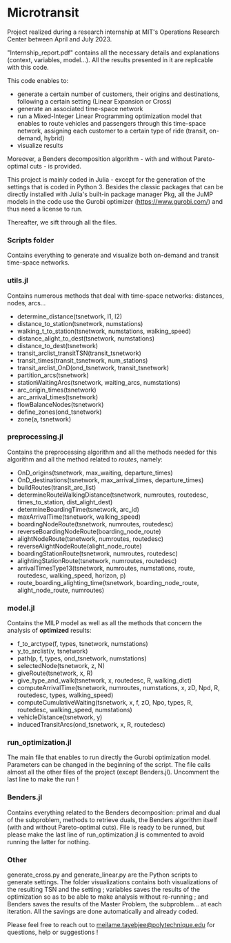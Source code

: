 # Microtransit

Project realized during a research internship at MIT's Operations Research Center between April and July 2023.

"Internship_report.pdf" contains all the necessary details and explanations (context, variables, model...). All the results presented in it are replicable with this code.

This code enables to:

- generate a certain number of customers, their origins and destinations, following a certain setting (Linear Expansion or Cross)
- generate an associated time-space network
- run a Mixed-Integer Linear Programming optimization model that enables to route vehicles and passengers through this time-space network, assigning each customer to a certain type of ride (transit, on-demand, hybrid)
- visualize results

Moreover, a Benders decomposition algorithm - with and without Pareto-optimal cuts - is provided.

This project is mainly coded in Julia - except for the generation of the settings that is coded in Python 3.
Besides the classic packages that can be directly installed with Julia's built-in package manager Pkg, all the JuMP models in the code use the Gurobi optimizer (https://www.gurobi.com/) and thus need a license to run.

Thereafter, we sift through all the files.

### Scripts folder

Contains everything to generate and visualize both on-demand and transit time-space networks.

### utils.jl

Contains numerous methods that deal with time-space networks: distances, nodes, arcs...

- determine_distance(tsnetwork, l1, l2)
- distance_to_station(tsnetwork, numstations)
- walking_t_to_station(tsnetwork, numstations, walking_speed)
- distance_alight_to_dest(tsnetwork, numstations)
- distance_to_dest(tsnetwork)
- transit_arclist_transitTSN(transit_tsnetwork)
- transit_times(transit_tsnetwork, num_stations)
- transit_arclist_OnD(ond_tsnetwork, transit_tsnetwork)
- partition_arcs(tsnetwork)
- stationWaitingArcs(tsnetwork, waiting_arcs, numstations)
- arc_origin_times(tsnetwork)
- arc_arrival_times(tsnetwork)
- flowBalanceNodes(tsnetwork)
- define_zones(ond_tsnetwork)
- zone(a, tsnetwork)

### preprocessing.jl

Contains the preprocessing algorithm and all the methods needed for this algorithm and all the method related to _routes_, namely:

- OnD_origins(tsnetwork, max_waiting, departure_times)
- OnD_destinations(tsnetwork, max_arrival_times, departure_times)
- buildRoutes(transit_arc_list)
- determineRouteWalkingDistance(tsnetwork, numroutes, routedesc, times_to_station, dist_alight_dest)
- determineBoardingTime(tsnetwork, arc_id)
- maxArrivalTime(tsnetwork, walking_speed)
- boardingNodeRoute(tsnetwork, numroutes, routedesc)
- reverseBoardingNodeRoute(boarding_node_route)
- alightNodeRoute(tsnetwork, numroutes, routedesc)
- reverseAlightNodeRoute(alight_node_route)
- boardingStationRoute(tsnetwork, numroutes, routedesc)
- alightingStationRoute(tsnetwork, numroutes, routedesc)
- arrivalTimesType13(tsnetwork, numroutes, numstations, route, routedesc, walking_speed, horizon, p)
- route_boarding_alighting_time(tsnetwork, boarding_node_route, alight_node_route, numroutes)

### model.jl

Contains the MILP model as well as all the methods that concern the analysis of **optimized** results:

- f_to_arctype(f, types, tsnetwork, numstations)
- y_to_arclist(v, tsnetwork)
- path(p, f, types, ond_tsnetwork, numstations)
- selectedNode(tsnetwork, z, N)
- giveRoute(tsnetwork, x, R)
- give_type_and_walk(tsnetwork, x, routedesc, R, walking_dict)
- computeArrivalTime(tsnetwork, numroutes, numstations, x, zD, Npd, R, routedesc, types, walking_speed)
- computeCumulativeWaiting(tsnetwork, x, f, zO, Npo, types, R, routedesc, walking_speed, numstations)
- vehicleDistance(tsnetwork, y)
- inducedTransitArcs(ond_tsnetwork, x, R, routedesc)

### run_optimization.jl

The main file that enables to run directly the Gurobi optimization model. Parameters can be changed in the beginning of the script.
The file calls almost all the other files of the project (except Benders.jl).
Uncomment the last line to make the run ! 

### Benders.jl 

Contains everything related to the Benders decomposition: primal and dual of the subproblem, methods to retrieve duals, the Benders algorithm itself (with and without Pareto-optimal cuts).
File is ready to be runned, but please make the last line of run_optimization.jl is commented to avoid running the latter for nothing.

### Other

generate_cross.py and generate_linear.py are the Python scripts to generate settings.
The folder visualizations contains both visualizations of the resulting TSN and the setting ; variables saves the results of the optimization so as to be able to make analysis without re-running ; and Benders saves the results of the Master Problem, the subproblem... at each iteration. All the savings are done automatically and already coded.


Please feel free to reach out to meilame.tayebjee@polytechnique.edu for questions, help or suggestions !



